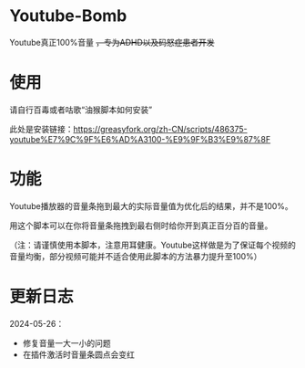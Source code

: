 # Youtube-Bomb

Youtube真正100%音量 ~~，专为ADHD以及码怒症患者开发~~

# 使用

请自行百毒或者咕歌“油猴脚本如何安装”

此处是安装链接：https://greasyfork.org/zh-CN/scripts/486375-youtube%E7%9C%9F%E6%AD%A3100-%E9%9F%B3%E9%87%8F

# 功能

Youtube播放器的音量条拖到最大的实际音量值为优化后的结果，并不是100%。

用这个脚本可以在你将音量条拖拽到最右侧时给你开到真正百分百的音量。

（注：请谨慎使用本脚本，注意用耳健康。Youtube这样做是为了保证每个视频的音量均衡，部分视频可能并不适合使用此脚本的方法暴力提升至100%）

# 更新日志
2024-05-26：
- 修复音量一大一小的问题
- 在插件激活时音量条圆点会变红